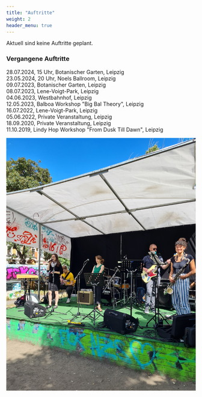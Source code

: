 ```yaml
---
title: "Auftritte"
weight: 2
header_menu: true
---
```


Aktuell sind keine Auftritte geplant.

### Vergangene Auftritte
28.07.2024, 15 Uhr, Botanischer Garten, Leipzig  
23.05.2024, 20 Uhr, Noels Ballroom, Leipzig  
09.07.2023, Botanischer Garten, Leipzig  
08.07.2023, Lene-Voigt-Park, Leipzig  
04.06.2023, Westbahnhof, Leipzig  
12.05.2023, Balboa Workshop "Big Bal Theory", Leipzig  
16.07.2022, Lene-Voigt-Park, Leipzig  
05.06.2022, Private Veranstaltung, Leipzig   
18.09.2020, Private Veranstaltung, Leipzig  
11.10.2019, Lindy Hop Workshop "From Dusk Till Dawn", Leipzig  

![Events](images/events.jpg)
